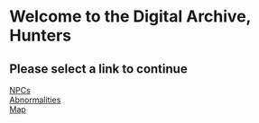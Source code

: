 <p align="center">
  
# Welcome to the Digital Archive, Hunters

## Please select a link to continue

[NPCs](npcs.md) <br>
[Abnormalities](abnormalities.md) <br>
[Map](map.md) <br>

</p>
